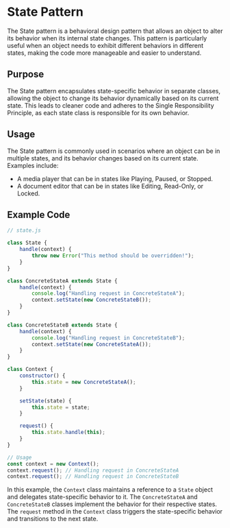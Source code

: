 # State Pattern

The State pattern is a behavioral design pattern that allows an object to alter its behavior when its internal state changes. This pattern is particularly useful when an object needs to exhibit different behaviors in different states, making the code more manageable and easier to understand.

## Purpose

The State pattern encapsulates state-specific behavior in separate classes, allowing the object to change its behavior dynamically based on its current state. This leads to cleaner code and adheres to the Single Responsibility Principle, as each state class is responsible for its own behavior.

## Usage

The State pattern is commonly used in scenarios where an object can be in multiple states, and its behavior changes based on its current state. Examples include:

- A media player that can be in states like Playing, Paused, or Stopped.
- A document editor that can be in states like Editing, Read-Only, or Locked.

## Example Code

```javascript
// state.js

class State {
    handle(context) {
        throw new Error("This method should be overridden!");
    }
}

class ConcreteStateA extends State {
    handle(context) {
        console.log("Handling request in ConcreteStateA");
        context.setState(new ConcreteStateB());
    }
}

class ConcreteStateB extends State {
    handle(context) {
        console.log("Handling request in ConcreteStateB");
        context.setState(new ConcreteStateA());
    }
}

class Context {
    constructor() {
        this.state = new ConcreteStateA();
    }

    setState(state) {
        this.state = state;
    }

    request() {
        this.state.handle(this);
    }
}

// Usage
const context = new Context();
context.request(); // Handling request in ConcreteStateA
context.request(); // Handling request in ConcreteStateB
```

In this example, the `Context` class maintains a reference to a `State` object and delegates state-specific behavior to it. The `ConcreteStateA` and `ConcreteStateB` classes implement the behavior for their respective states. The `request` method in the `Context` class triggers the state-specific behavior and transitions to the next state.